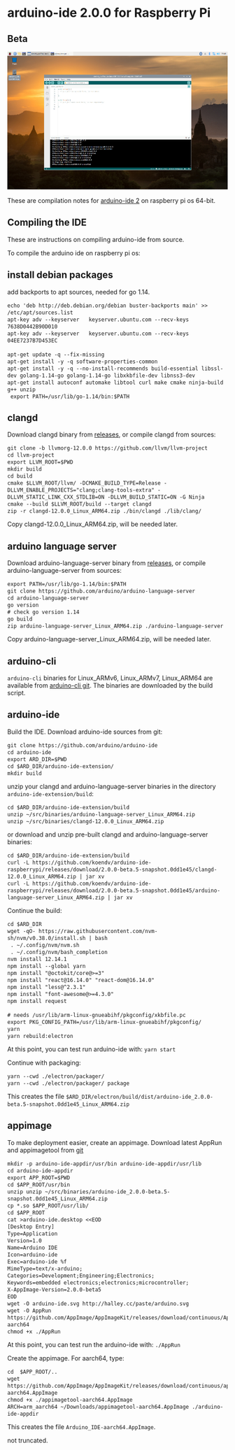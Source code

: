 # arduino-ide 2.0.0 for Raspberry Pi

## Beta

[![arduino ide 2.0](images/screenshot_small.jpg)](https://github.com/koendv/arduino-ide-raspberrypi/raw/main/images/screenshot.png)

These are compilation notes for [arduino-ide 2](https://github.com/arduino/arduino-ide) on raspberry pi os 64-bit.

## Compiling the IDE

These are instructions on compiling arduino-ide from source.

To compile the arduino ide on raspberry pi os:

## install debian packages

add backports to apt sources, needed for go 1.14.

```
echo 'deb http://deb.debian.org/debian buster-backports main' >> /etc/apt/sources.list
apt-key adv --keyserver   keyserver.ubuntu.com --recv-keys 7638D0442B90D010
apt-key adv --keyserver   keyserver.ubuntu.com --recv-keys 04EE7237B7D453EC

apt-get update -q --fix-missing
apt-get install -y -q software-properties-common
apt-get install -y -q --no-install-recommends build-essential libssl-dev golang-1.14-go golang-1.14-go libxkbfile-dev libnss3-dev
apt-get install autoconf automake libtool curl make cmake ninja-build g++ unzip
 export PATH=/usr/lib/go-1.14/bin:$PATH
```

## clangd

Download clangd binary from [releases](https://github.com/koendv/arduino-ide-raspberrypi/releases/), or compile clangd from sources:

```
git clone -b llvmorg-12.0.0 https://github.com/llvm/llvm-project
cd llvm-project
export LLVM_ROOT=$PWD
mkdir build
cd build
cmake $LLVM_ROOT/llvm/ -DCMAKE_BUILD_TYPE=Release -DLLVM_ENABLE_PROJECTS="clang;clang-tools-extra" -DLLVM_STATIC_LINK_CXX_STDLIB=ON -DLLVM_BUILD_STATIC=ON -G Ninja
cmake --build $LLVM_ROOT/build --target clangd
zip -r clangd-12.0.0_Linux_ARM64.zip ./bin/clangd ./lib/clang/
```
Copy clangd-12.0.0_Linux_ARM64.zip, will be needed later.

## arduino language server

Download arduino-language-server binary from [releases](https://github.com/koendv/arduino-ide-raspberrypi/releases/), or compile arduino-language-server from sources:

```
export PATH=/usr/lib/go-1.14/bin:$PATH
git clone https://github.com/arduino/arduino-language-server
cd arduino-language-server
go version
# check go version 1.14
go build
zip arduino-language-server_Linux_ARM64.zip ./arduino-language-server
```
Copy arduino-language-server_Linux_ARM64.zip, will be needed later.

## arduino-cli

``arduino-cli`` binaries for Linux_ARMv6, Linux_ARMv7, Linux_ARM64 are available from [arduino-cli git](https://github.com/arduino/arduino-cli). The binaries are downloaded by the build script.

## arduino-ide

Build the IDE. Download arduino-ide sources from git:

```
git clone https://github.com/arduino/arduino-ide
cd arduino-ide
export ARD_DIR=$PWD
cd $ARD_DIR/arduino-ide-extension/
mkdir build
```
unzip your clangd and arduino-language-server binaries in the directory ``arduino-ide-extension/build``:
```
cd $ARD_DIR/arduino-ide-extension/build
unzip ~/src/binaries/arduino-language-server_Linux_ARM64.zip
unzip ~/src/binaries/clangd-12.0.0_Linux_ARM64.zip
```
or download and unzip pre-built clangd and arduino-language-server binaries:

```
cd $ARD_DIR/arduino-ide-extension/build
curl -L https://github.com/koendv/arduino-ide-raspberrypi/releases/download/2.0.0-beta.5-snapshot.0dd1e45/clangd-12.0.0_Linux_ARM64.zip | jar xv
curl -L https://github.com/koendv/arduino-ide-raspberrypi/releases/download/2.0.0-beta.5-snapshot.0dd1e45/arduino-language-server_Linux_ARM64.zip | jar xv
```
 

Continue the build:
```
cd $ARD_DIR
wget -qO- https://raw.githubusercontent.com/nvm-sh/nvm/v0.38.0/install.sh | bash
 . ~/.config/nvm/nvm.sh
 . ~/.config/nvm/bash_completion
nvm install 12.14.1
npm install --global yarn
npm install "@octokit/core@>=3"
npm install "react@16.14.0" "react-dom@16.14.0"
npm install "less@^2.3.1"
npm install "font-awesome@>=4.3.0"
npm install request

# needs /usr/lib/arm-linux-gnueabihf/pkgconfig/xkbfile.pc
export PKG_CONFIG_PATH=/usr/lib/arm-linux-gnueabihf/pkgconfig/
yarn
yarn rebuild:electron
```
At this point, you can test run arduino-ide with: ```yarn start```

Continue with packaging:

```
yarn --cwd ./electron/packager/
yarn --cwd ./electron/packager/ package

```

This creates the file ``$ARD_DIR/electron/build/dist/arduino-ide_2.0.0-beta.5-snapshot.0dd1e45_Linux_ARM64.zip``

## appimage

To make deployment easier, create an appimage.
Download latest AppRun and appimagetool from [git](https://github.com/AppImage/AppImageKit/releases/tag/continuous)

```
mkdir -p arduino-ide-appdir/usr/bin arduino-ide-appdir/usr/lib
cd arduino-ide-appdir
export APP_ROOT=$PWD
cd $APP_ROOT/usr/bin
unzip unzip ~/src/binaries/arduino-ide_2.0.0-beta.5-snapshot.0dd1e45_Linux_ARM64.zip
cp *.so $APP_ROOT/usr/lib/
cd $APP_ROOT
cat >arduino-ide.desktop <<EOD
[Desktop Entry]
Type=Application
Version=1.0
Name=Arduino IDE
Icon=arduino-ide
Exec=arduino-ide %f
MimeType=text/x-arduino;
Categories=Development;Engineering;Electronics;
Keywords=embedded electronics;electronics;microcontroller;
X-AppImage-Version=2.0.0-beta5
EOD
wget -O arduino-ide.svg http://halley.cc/paste/arduino.svg 
wget -O AppRun https://github.com/AppImage/AppImageKit/releases/download/continuous/AppRun-aarch64
chmod +x ./AppRun
```

At this point, you can test run the arduino-ide with: ```./AppRun```

Create the appimage. For aarch64, type:
```  
cd  $APP_ROOT/..
wget https://github.com/AppImage/AppImageKit/releases/download/continuous/appimagetool-aarch64.AppImage
chmod +x ./appimagetool-aarch64.AppImage
ARCH=arm_aarch64 ~/Downloads/appimagetool-aarch64.AppImage ./arduino-ide-appdir
```
This creates the file ``Arduino_IDE-aarch64.AppImage``.

not truncated.
